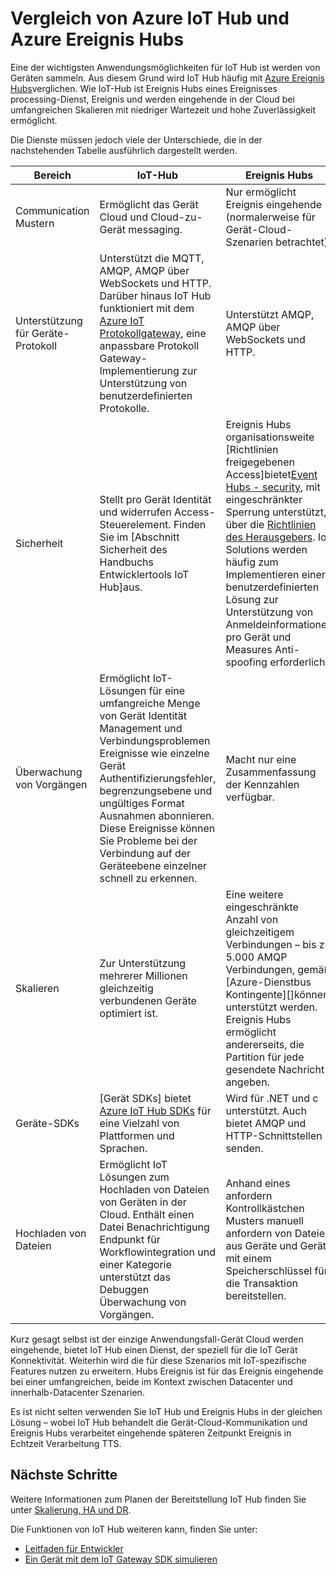 <properties
 pageTitle="Vergleich von Azure IoT-Hub an Azure Ereignis Hubs | Microsoft Azure"
 description="Einen Vergleich der Azure IoT Hub und Azure Ereignis Hubs Dienste hervorheben Funktionsunterschiede und Fällen verwenden."
 services="iot-hub"
 documentationCenter=""
 authors="fsautomata"
 manager="timlt"
 editor=""/>

<tags
 ms.service="iot-hub"
 ms.devlang="na"
 ms.topic="article"
 ms.tgt_pltfrm="na"
 ms.workload="na"
 ms.date="06/06/2016"
 ms.author="elioda"/>

# <a name="comparison-of-azure-iot-hub-and-azure-event-hubs"></a>Vergleich von Azure IoT Hub und Azure Ereignis Hubs

Eine der wichtigsten Anwendungsmöglichkeiten für IoT Hub ist werden von Geräten sammeln. Aus diesem Grund wird IoT Hub häufig mit [Azure Ereignis Hubs][]verglichen. Wie IoT-Hub ist Ereignis Hubs eines Ereignisses processing-Dienst, Ereignis und werden eingehende in der Cloud bei umfangreichen Skalieren mit niedriger Wartezeit und hohe Zuverlässigkeit ermöglicht.

Die Dienste müssen jedoch viele der Unterschiede, die in der nachstehenden Tabelle ausführlich dargestellt werden.

| Bereich | IoT-Hub | Ereignis Hubs |
| ---- | ------- | ---------- |
| Communication Mustern | Ermöglicht das Gerät Cloud und Cloud-zu-Gerät messaging. | Nur ermöglicht Ereignis eingehende (normalerweise für Gerät-Cloud-Szenarien betrachtet). |
| Unterstützung für Geräte-Protokoll | Unterstützt die MQTT, AMQP, AMQP über WebSockets und HTTP. Darüber hinaus IoT Hub funktioniert mit dem [Azure IoT Protokollgateway][lnk-azure-protocol-gateway], eine anpassbare Protokoll Gateway-Implementierung zur Unterstützung von benutzerdefinierten Protokolle. | Unterstützt AMQP, AMQP über WebSockets und HTTP. |
| Sicherheit | Stellt pro Gerät Identität und widerrufen Access-Steuerelement. Finden Sie im [Abschnitt Sicherheit des Handbuchs Entwicklertools IoT Hub]aus. | Ereignis Hubs organisationsweite [Richtlinien freigegebenen Access]bietet[Event Hubs - security], mit eingeschränkter Sperrung unterstützt, über die [Richtlinien des Herausgebers][Event Hubs publisher policies]. IoT Solutions werden häufig zum Implementieren einer benutzerdefinierten Lösung zur Unterstützung von Anmeldeinformationen pro Gerät und Measures Anti-spoofing erforderlich. |
| Überwachung von Vorgängen | Ermöglicht IoT-Lösungen für eine umfangreiche Menge von Gerät Identität Management und Verbindungsproblemen Ereignisse wie einzelne Gerät Authentifizierungsfehler, begrenzungsebene und ungültiges Format Ausnahmen abonnieren. Diese Ereignisse können Sie Probleme bei der Verbindung auf der Geräteebene einzelner schnell zu erkennen. | Macht nur eine Zusammenfassung der Kennzahlen verfügbar. |
| Skalieren | Zur Unterstützung mehrerer Millionen gleichzeitig verbundenen Geräte optimiert ist. | Eine weitere eingeschränkte Anzahl von gleichzeitigem Verbindungen – bis zu 5.000 AMQP Verbindungen, gemäß [Azure-Dienstbus Kontingente][]können unterstützt werden. Ereignis Hubs ermöglicht andererseits, die Partition für jede gesendete Nachricht angeben. |
| Geräte-SDKs | [Gerät SDKs] bietet[ Azure IoT Hub SDKs] für eine Vielzahl von Plattformen und Sprachen. | Wird für .NET und c unterstützt. Auch bietet AMQP und HTTP-Schnittstellen senden. |
| Hochladen von Dateien | Ermöglicht IoT Lösungen zum Hochladen von Dateien von Geräten in der Cloud. Enthält einen Datei Benachrichtigung Endpunkt für Workflowintegration und einer Kategorie unterstützt das Debuggen Überwachung von Vorgängen. | Anhand eines anfordern Kontrollkästchen Musters manuell anfordern von Dateien aus Geräte und Geräte mit einem Speicherschlüssel für die Transaktion bereitstellen. |

Kurz gesagt selbst ist der einzige Anwendungsfall-Gerät Cloud werden eingehende, bietet IoT Hub einen Dienst, der speziell für die IoT Gerät Konnektivität. Weiterhin wird die für diese Szenarios mit IoT-spezifische Features nutzen zu erweitern. Hubs Ereignis ist für das Ereignis eingehende bei einer umfangreichen, beide im Kontext zwischen Datacenter und innerhalb-Datacenter Szenarien.

Es ist nicht selten verwenden Sie IoT Hub und Ereignis Hubs in der gleichen Lösung – wobei IoT Hub behandelt die Gerät-Cloud-Kommunikation und Ereignis Hubs verarbeitet eingehende späteren Zeitpunkt Ereignis in Echtzeit Verarbeitung TTS.

## <a name="next-steps"></a>Nächste Schritte

Weitere Informationen zum Planen der Bereitstellung IoT Hub finden Sie unter [Skalierung, HA und DR][lnk-scaling].

Die Funktionen von IoT Hub weiteren kann, finden Sie unter:

- [Leitfaden für Entwickler][lnk-devguide]
- [Ein Gerät mit dem IoT Gateway SDK simulieren][lnk-gateway]

[Azure Ereignis Hubs]: ../event-hubs/event-hubs-what-is-event-hubs.md
[Sicherheitsabschnitt des Handbuchs Entwicklertools IoT-Hub]: iot-hub-devguide-security.md
[Event Hubs - security]: ../event-hubs/event-hubs-authentication-and-security-model-overview.md
[Event Hubs publisher policies]: ../event-hubs/event-hubs-overview.md#common-publisher-tasks
[Azure Dienstbus von Kontingenten]: ../service-bus-messaging/service-bus-quotas.md
[Azure IoT Hub SDKs]: https://github.com/Azure/azure-iot-sdks/blob/master/readme.md
[lnk-azure-protocol-gateway]: iot-hub-protocol-gateway.md

[lnk-scaling]: iot-hub-scaling.md
[lnk-devguide]: iot-hub-devguide.md
[lnk-gateway]: iot-hub-linux-gateway-sdk-simulated-device.md
